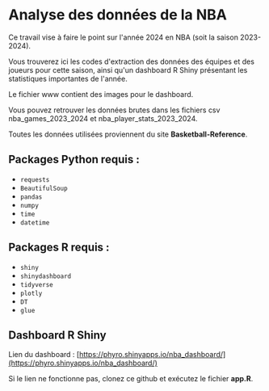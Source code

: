 # Analyse des données de la NBA  

Ce travail vise à faire le point sur l'année 2024 en NBA (soit la saison 2023-2024).  

Vous trouverez ici les codes d'extraction des données des équipes et des joueurs pour cette saison, ainsi qu'un dashboard R Shiny présentant les statistiques importantes de l'année.  

Le fichier www contient des images pour le dashboard.

Vous pouvez retrouver les données brutes dans les fichiers csv nba_games_2023_2024 et nba_player_stats_2023_2024.

Toutes les données utilisées proviennent du site **Basketball-Reference**.  

## Packages Python requis :  
- `requests`  
- `BeautifulSoup`  
- `pandas`  
- `numpy`  
- `time`  
- `datetime`  

## Packages R requis :  
- `shiny`  
- `shinydashboard`  
- `tidyverse`  
- `plotly`  
- `DT`  
- `glue`  

## Dashboard R Shiny  
Lien du dashboard : [https://phyro.shinyapps.io/nba_dashboard/](https://phyro.shinyapps.io/nba_dashboard/)  

Si le lien ne fonctionne pas, clonez ce github et exécutez le fichier **app.R**.  
